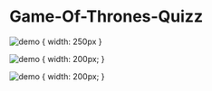 # Game-Of-Thrones-Quizz

![demo](http://louisnicolasleuillet.com/public/picUpload/1518035393_41c4a49268b3c3bf215f11923ab2c9d0550faf73_start.png) { width: 250px }

![demo](http://louisnicolasleuillet.com/public/picUpload/1518035437_572c96a479075d7f0946e571a344b74042496d59_start1.png) { width: 200px; }

![demo](http://louisnicolasleuillet.com/public/picUpload/1518035484_a02c975bd37d471281931296c32323ae6fedb4be_start2.png) { width: 200px; }

